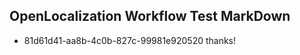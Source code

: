## OpenLocalization Workflow Test MarkDown
* 81d61d41-aa8b-4c0b-827c-99981e920520 thanks!

<!--HONumber=Jul16_HO2-->


